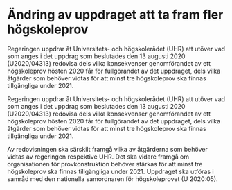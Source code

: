 # Ändring av uppdraget att ta fram fler högskoleprov

Regeringen uppdrar åt Universitets- och högskolerådet (UHR) att utöver vad som anges i det uppdrag som beslutades den 13 augusti 2020 (U2020/04313) redovisa dels vilka konsekvenser genomförandet av ett högskoleprov hösten 2020 får för fullgörandet av det uppdraget, dels vilka åtgärder som behöver vidtas för att minst tre högskoleprov ska finnas tillgängliga under 2021.

Regeringen uppdrar åt Universitets- och högskolerådet (UHR) att utöver vad som anges i det uppdrag som beslutades den 13 augusti 2020 (U2020/04313) redovisa dels vilka konsekvenser genomförandet av ett högskoleprov hösten 2020 får för fullgörandet av det uppdraget, dels vilka åtgärder som behöver vidtas för att minst tre högskoleprov ska finnas tillgängliga under 2021.

Av redovisningen ska särskilt framgå vilka av åtgärderna som behöver vidtas av regeringen respektive UHR. Det ska vidare framgå om organisationen för provkonstruktion behöver stärkas för att minst tre högskoleprov ska finnas tillgängliga under 2021. Uppdraget ska utföras i samråd med den nationella samordnaren för högskoleprovet (U 2020:05).
